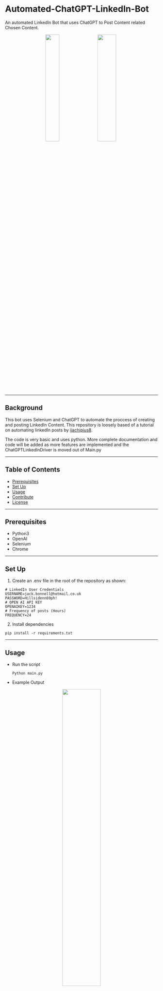 # Automated-ChatGPT-LinkedIn-Bot

An automated LinkedIn Bot that uses ChatGPT to Post Content related Chosen Content.
<p align="center">
<img src="https://1000logos.net/wp-content/uploads/2023/01/LinkedIn-logo.png" height= 30% width = 30%/>&nbsp&nbsp&nbsp&nbsp<img src="https://www.outdoored.com/wp-content/uploads/OpenAI-ChatGPT-40.png" height= 30% width = 35%/>
</p>

****
 ## Background

 This bot uses Selenium and ChatGPT to automate the proccess of creating and posting LinkedIn Content. This repository is loosely based of a tutorial on automating linkedIn posts by [ijachipius8](https://ijachipius8.medium.com/automate-linkedin-posts-with-selenium-and-python-f209e276d3c2).



 The code is very basic and uses python. More complete documentation and code will be added as more features are implemented and the ChatGPTLinkedInDriver is moved out of Main.py

****
## Table of Contents

- [Prerequisites](https://github.com/JackBonnellDevelopment/Automated-ChatGPT-LinkedIn-Bot#Prerequisites)
- [Set Up](https://github.com/JackBonnellDevelopment/Automated-ChatGPT-LinkedIn-Bot#set-up)
- [Usage](https://github.com/JackBonnellDevelopment/Automated-ChatGPT-LinkedIn-Bot#usage)
- [Contribute](https://github.com/JackBonnellDevelopment/Automated-ChatGPT-LinkedIn-Bot#contribute)
- [License](https://github.com/JackBonnellDevelopment/Automated-ChatGPT-LinkedIn-Bot#license)
****

## Prerequisites

- Python3
- OpenAI
- Selenium
- Chrome

****

## Set Up

1. Create an .env file in the root of the repository as shown:

```
# LinkedIn User Credentials
USERNAME=jack.bonnell@hotmail.co.uk
PASSWORD=Hillsidenn69ph!
# OPEN AI API KEY
OPENAIKEY=1234
# Frequency of posts (Hours)
FREQUENCY=24

```
2. Install dependencies

```
pip install -r requirements.txt
```

****

## Usage

-  Run the script

    ```
    Python main.py
    ```

- Example Output
<p align="center">
<img src="https://github.com/JackBonnellDevelopment/Automated-ChatGPT-LinkedIn-Bot/assets/22745183/58764efd-65ba-4cec-83ea-13dd47d154df" height= 50% width = 50%/>
</p>

****

## Contribute

PRs are welcome! If you're looking for something to do, maybe take a look at the Issues?

If updating the README, please stick to the [standard-readme](https://github.com/RichardLitt/standard-readme) specification.
****
## License

MIT
